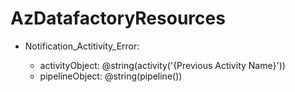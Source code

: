 # AzDatafactoryResources

- Notification_Actitivity_Error:
  
  - activityObject: @string(activity('{Previous Activity Name}'))
  - pipelineObject: @string(pipeline())
